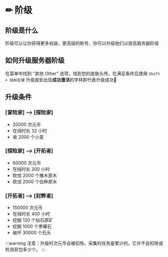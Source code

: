 # ✏ 阶级

## 阶级是什么

阶级可以让你获得更多权益，更高级的称号，你可以升级他们以提高服务器阶级

## 如何升级服务器阶级

在菜单中找到 "其他 Other" 选项，找到您的皮肤头颅，在满足条件后使用 `Shift + 鼠标左键` 升级直到出现**成功激活**的字样即代表升级成功🎉

## 升级条件

### \[冒险家] --> \[探险家]

* 20000 次元币
* 在线时长 32 小时
* 收 2000 个小麦

### \[探险家] --> \[开拓者]

* 60000 次元币
* 在线时长 200 小时
* 砍伐 2000 个橡木原木
* 砍伐 2000 个白桦原木

### \[开拓者] --> \[封弊者]

* 150000 次元币
* 在线时长 400 小时
* 挖掘 120 个钻石原矿
* 挖掘 1000 个黑曜石
* 破坏 30000 个石头

:::warning
注意：升级时次元币会被扣除。采集的任务是累计的，它并不会扣除或检测背包多少个。
:::